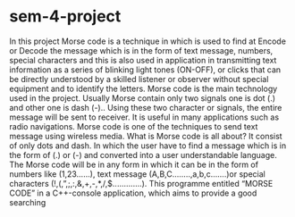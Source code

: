 # sem-4-project
In this project Morse code is a technique in which is used to find at Encode or Decode the
message which is in the form of text message, numbers, special characters and this is also
used in application in transmitting text information as a series of blinking light tones
(ON-OFF), or clicks that can be directly understood by a skilled listener or observer
without special equipment and to identify the letters. Morse code is the main technology
used in the project. Usually Morse contain only two signals one is dot (.) and other one is
dash (-).. Using these two character or signals, the entire message will be sent to receiver.
It is useful in many applications such as radio navigations. Morse code is one of the
techniques to send text message using wireless media.
What is Morse code is all about? It consist of only dots and dash. In which the user have
to find a message which is in the form of (.) or (-) and converted into a user
understandable language. The Morse code will be in any form in which it can be in the
form of numbers like (1,23……), text message (A,B,C……..,a,b,c…….)or special
characters (!,(,”,;,:,&amp;,+,-,*,/,$.............).
This programme entitled “MORSE CODE” in a C++-console application, which aims to
provide a good searching

